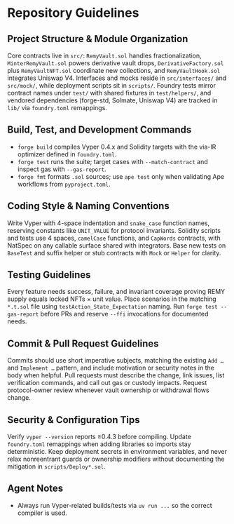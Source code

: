 # Repository Guidelines

## Project Structure & Module Organization
Core contracts live in `src/`: `RemyVault.sol` handles fractionalization, `MinterRemyVault.sol` powers derivative vault drops, `DerivativeFactory.sol` plus `RemyVaultNFT.sol` coordinate new collections, and `RemyVaultHook.sol` integrates Uniswap V4. Interfaces and mocks reside in `src/interfaces/` and `src/mock/`, while deployment scripts sit in `scripts/`. Foundry tests mirror contract names under `test/` with shared fixtures in `test/helpers/`, and vendored dependencies (forge-std, Solmate, Uniswap V4) are tracked in `lib/` via `foundry.toml` remappings.

## Build, Test, and Development Commands
- `forge build` compiles Vyper 0.4.x and Solidity targets with the via-IR optimizer defined in `foundry.toml`.
- `forge test` runs the suite; target cases with `--match-contract` and inspect gas with `--gas-report`.
- `forge fmt` formats `.sol` sources; use `ape test` only when validating Ape workflows from `pyproject.toml`.

## Coding Style & Naming Conventions
Write Vyper with 4-space indentation and `snake_case` function names, reserving constants like `UNIT_VALUE` for protocol invariants. Solidity scripts and tests use 4 spaces, `camelCase` functions, and `CapWords` contracts, with NatSpec on any callable surface shared with integrators. Base new tests on `BaseTest` and suffix helper or stub contracts with `Mock` or `Helper` for clarity.

## Testing Guidelines
Every feature needs success, failure, and invariant coverage proving REMY supply equals locked NFTs × unit value. Place scenarios in the matching `*.t.sol` file using `testAction_State_Expectation` naming. Run `forge test --gas-report` before PRs and reserve `--ffi` invocations for documented needs.

## Commit & Pull Request Guidelines
Commits should use short imperative subjects, matching the existing `Add …` and `Implement …` pattern, and include motivation or security notes in the body when helpful. Pull requests must describe the change, link issues, list verification commands, and call out gas or custody impacts. Request protocol-owner review whenever vault ownership or withdrawal flows change.

## Security & Configuration Tips
Verify `vyper --version` reports ≥0.4.3 before compiling. Update `foundry.toml` remappings when adding libraries so imports stay deterministic. Keep deployment secrets in environment variables, and never relax nonreentrant guards or ownership modifiers without documenting the mitigation in `scripts/Deploy*.sol`.

## Agent Notes
- Always run Vyper-related builds/tests via `uv run ...` so the correct compiler is used.
